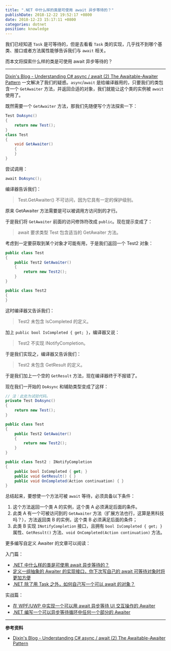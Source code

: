 ```yaml
---
title: ".NET 中什么样的类是可使用 await 异步等待的？"
publishDate: 2018-12-22 19:52:17 +0800
date: 2018-12-23 15:17:11 +0800
categories: dotnet
position: knowledge
---
```


我们已经知道 `Task` 是可等待的，但是去看看 `Task` 类的实现，几乎找不到哪个基类、接口或者方法属性能够告诉我们与 `await` 相关。

而本文将探索什么样的类是可使用 await 异步等待的？

---

[Dixin's Blog - Understanding C# async / await (2) The Awaitable-Awaiter Pattern](https://weblogs.asp.net/dixin/understanding-c-sharp-async-await-2-awaitable-awaiter-pattern) 一文解决了我们的疑惑。`async`/`await` 是给编译器用的，只要我们的类包含一个 `GetAwaiter` 方法，并返回合适的对象，我们就能让这个类的实例被 `await` 使用了。

既然需要一个 `GetAwaiter` 方法，那我们先随便写个方法探索一下：

```csharp
Test DoAsync()
{
    return new Test();
}
class Test
{
    void GetAwaiter()
    {
    }
}
```

尝试调用：

```csharp
await DoAsync();
```

编译器告诉我们：

> Test.GetAwaiter() 不可访问，因为它具有一定的保护级别。

原来 GetAwaiter 方法需要是可以被调用方访问到的才行。

于是我们将 `GetAwaiter` 前面的访问修饰符改成 `public`。现在提示变成了：

> await 要求类型 Test 包含适当的 GetAwaiter 方法。

考虑到一定要获取到某个对象才可能有用，于是我们返回一个 Test2 对象：

```csharp
public class Test
{
    public Test2 GetAwaiter()
    {
        return new Test2();
    }
}

public class Test2
{
}
```

这时编译器又告诉我们：

> Test2 未包含 IsCompleted 的定义。

加上 `public bool IsCompleted { get; }`，编译器又说：

> Test2 不实现 INotifyCompletion。

于是我们实现之，编译器又告诉我们：

> Test2 未包含 GetResult 的定义。

于是我们加上一个空的 `GetResult` 方法，现在编译器终于不报错了。

现在我们一开始的 `DoAsync` 和辅助类型变成了这样：

```csharp
// 注：此处为试验代码。
private Test DoAsync()
{
    return new Test();
}

public class Test
{
    public Test2 GetAwaiter()
    {
        return new Test2();
    }
}

public class Test2 : INotifyCompletion
{
    public bool IsCompleted { get; }
    public void GetResult() { }
    public void OnCompleted(Action continuation) { }
}
```

总结起来，要想使一个方法可被 `await` 等待，必须具备以下条件：

1. 这个方法返回一个类 A 的实例，这个类 A 必须满足后面的条件。
1. 此类 A 有一个可被访问到的 `GetAwaiter` 方法（扩展方法也行，这算是黑科技吗？），方法返回类 B 的实例，这个类 B 必须满足后面的条件；
1. 此类 B 实现 `INotifyCompletion` 接口，且拥有 `bool IsCompleted { get; }` 属性、`GetResult()` 方法、`void OnCompleted(Action continuation)` 方法。

更多编写自定义 Awaiter 的文章可以阅读：

入门篇：

- [.NET 中什么样的类是可使用 await 异步等待的？](/post/what-is-an-awaiter)
- [定义一组抽象的 Awaiter 的实现接口，你下次写自己的 await 可等待对象时将更加方便](/post/abstract-awaitable-and-awaiter)
- [.NET 除了用 Task 之外，如何自己写一个可以 await 的对象？](/post/understand-and-write-custom-awaiter)

实战篇：

- [在 WPF/UWP 中实现一个可以用 await 异步等待 UI 交互操作的 Awaiter](/post/write-dispatcher-awaiter-for-ui)
- [.NET 编写一个可以异步等待循环中任何一个部分的 Awaiter](/post/write-an-awaiter-that-await-part-of-a-loop)

---

**参考资料**

- [Dixin's Blog - Understanding C# async / await (2) The Awaitable-Awaiter Pattern](https://weblogs.asp.net/dixin/understanding-c-sharp-async-await-2-awaitable-awaiter-pattern)
